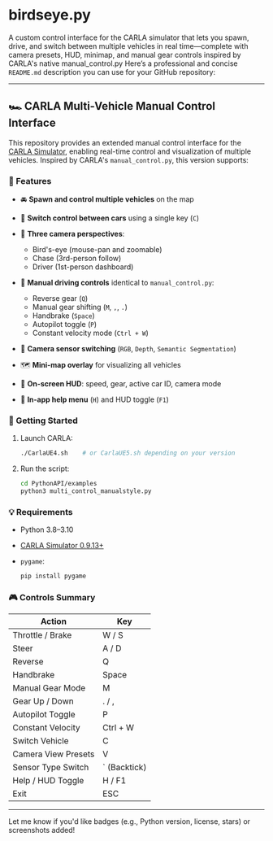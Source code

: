 # birdseye.py
A custom control interface for the CARLA simulator that lets you spawn, drive, and switch between multiple vehicles in real time—complete with camera presets, HUD, minimap, and manual gear controls inspired by CARLA's native manual_control.py
Here’s a professional and concise `README.md` description you can use for your GitHub repository:

---

## 🏎️ CARLA Multi-Vehicle Manual Control Interface

This repository provides an extended manual control interface for the [CARLA Simulator](https://carla.org/), enabling real-time control and visualization of multiple vehicles. Inspired by CARLA's `manual_control.py`, this version supports:

### 🔧 Features

* 🚘 **Spawn and control multiple vehicles** on the map
* 🔁 **Switch control between cars** using a single key (`C`)
* 🧭 **Three camera perspectives**:

  * Bird's-eye (mouse-pan and zoomable)
  * Chase (3rd-person follow)
  * Driver (1st-person dashboard)
* 🧠 **Manual driving controls** identical to `manual_control.py`:

  * Reverse gear (`Q`)
  * Manual gear shifting (`M`, `,`, `.`)
  * Handbrake (`Space`)
  * Autopilot toggle (`P`)
  * Constant velocity mode (`Ctrl + W`)
* 🧩 **Camera sensor switching** (`RGB`, `Depth`, `Semantic Segmentation`)
* 🗺️ **Mini-map overlay** for visualizing all vehicles
* 🧾 **On-screen HUD**: speed, gear, active car ID, camera mode
* 📜 **In-app help menu** (`H`) and HUD toggle (`F1`)

### 🚀 Getting Started

1. Launch CARLA:

   ```bash
   ./CarlaUE4.sh    # or CarlaUE5.sh depending on your version
   ```

2. Run the script:

   ```bash
   cd PythonAPI/examples
   python3 multi_control_manualstyle.py
   ```

### 💡 Requirements

* Python 3.8–3.10
* [CARLA Simulator 0.9.13+](https://github.com/carla-simulator/carla/releases)
* `pygame`:

  ```bash
  pip install pygame
  ```

### 🎮 Controls Summary

| Action              | Key           |
| ------------------- | ------------- |
| Throttle / Brake    | W / S         |
| Steer               | A / D         |
| Reverse             | Q             |
| Handbrake           | Space         |
| Manual Gear Mode    | M             |
| Gear Up / Down      | . / ,         |
| Autopilot Toggle    | P             |
| Constant Velocity   | Ctrl + W      |
| Switch Vehicle      | C             |
| Camera View Presets | V             |
| Sensor Type Switch  | \` (Backtick) |
| Help / HUD Toggle   | H / F1        |
| Exit                | ESC           |

---

Let me know if you'd like badges (e.g., Python version, license, stars) or screenshots added!

